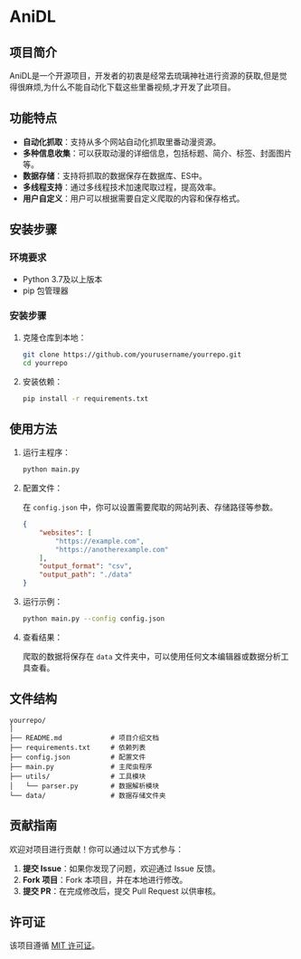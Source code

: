 # AniDL

## 项目简介

AniDL是一个开源项目，开发者的初衷是经常去琉璃神社进行资源的获取,但是觉得很麻烦,为什么不能自动化下载这些里番视频,才开发了此项目。

## 功能特点

- **自动化抓取**：支持从多个网站自动化抓取里番动漫资源。
- **多种信息收集**：可以获取动漫的详细信息，包括标题、简介、标签、封面图片等。
- **数据存储**：支持将抓取的数据保存在数据库、ES中。
- **多线程支持**：通过多线程技术加速爬取过程，提高效率。
- **用户自定义**：用户可以根据需要自定义爬取的内容和保存格式。

## 安装步骤

### 环境要求

- Python 3.7及以上版本
- pip 包管理器

### 安装步骤

1. 克隆仓库到本地：

    ```bash
    git clone https://github.com/yourusername/yourrepo.git
    cd yourrepo
    ```

2. 安装依赖：

    ```bash
    pip install -r requirements.txt
    ```

## 使用方法

1. 运行主程序：

    ```bash
    python main.py
    ```

2. 配置文件：

    在 `config.json` 中，你可以设置需要爬取的网站列表、存储路径等参数。

    ```json
    {
        "websites": [
            "https://example.com",
            "https://anotherexample.com"
        ],
        "output_format": "csv",
        "output_path": "./data"
    }
    ```

3. 运行示例：

    ```bash
    python main.py --config config.json
    ```

4. 查看结果：

    爬取的数据将保存在 `data` 文件夹中，可以使用任何文本编辑器或数据分析工具查看。

## 文件结构

```plaintext
yourrepo/
│
├── README.md            # 项目介绍文档
├── requirements.txt     # 依赖列表
├── config.json          # 配置文件
├── main.py              # 主爬虫程序
├── utils/               # 工具模块
│   └── parser.py        # 数据解析模块
└── data/                # 数据存储文件夹
```

## 贡献指南

欢迎对项目进行贡献！你可以通过以下方式参与：

1. **提交 Issue**：如果你发现了问题，欢迎通过 Issue 反馈。
2. **Fork 项目**：Fork 本项目，并在本地进行修改。
3. **提交 PR**：在完成修改后，提交 Pull Request 以供审核。

## 许可证

该项目遵循 [MIT 许可证](LICENSE)。
